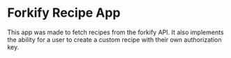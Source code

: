# Forkify Recipe App

This app was made to fetch recipes from the forkify API.
It also implements the ability for a user to create a custom recipe with their own authorization key.
